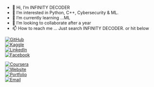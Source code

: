 - 👋 Hi, I’m INFINITY DECODER
- 👀 I’m interested in Python, C++, Cybersecurity & ML.
- 🌱 I’m currently learning ...ML
- 💞️ I’m looking to collaborate after a year 
- 📫 How to reach me ... Just search INFINITY DECODER. or hit below

[![GitHub](https://img.shields.io/badge/GitHub-Profile-red?style=for-the-badge&logo=github)](https://github.com/infinity-decoder)  
[![Kaggle](https://img.shields.io/badge/Kaggle-Profile-orange?style=for-the-badge&logo=kaggle)](https://www.kaggle.com/infinitydecoder)  
[![LinkedIn](https://img.shields.io/badge/LinkedIn-Profile-yellow?style=for-the-badge&logo=linkedin)](https://pk.linkedin.com/in/infinitydecoder)  
[![Facebook](https://img.shields.io/badge/Facebook-Profile-green?style=for-the-badge&logo=facebook)](https://www.facebook.com/me.infinitydecoder)  

[![Coursera](https://img.shields.io/badge/Coursera-Profile-blue?style=for-the-badge&logo=coursera)](https://www.coursera.org/learner/infinitydecoder)  
[![Website](https://img.shields.io/badge/Website-Visit-indigo?style=for-the-badge&logo=wordpress)](https://infinitydecoder.com/)  
[![Portfolio](https://img.shields.io/badge/Portfolio-Visit-violet?style=for-the-badge&logo=About.me)](https://profile.infinitydecoder.com/)  
[![Email](https://img.shields.io/badge/Email-Contact%20Me-black?style=for-the-badge&logo=gmail)](mailto:bc210427835mal@vu.edu.pk)  


<!---
infinity-decoder/infinity-decoder is a ✨ special ✨ repository because its `README.md` (this file) appears on your GitHub profile.
You can click the Preview link to take a look at your changes.
--->
